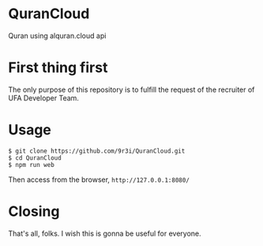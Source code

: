 # QuranCloud
Quran using alquran.cloud api

# First thing first
The only purpose of this repository is to fulfill the request of the recruiter of UFA Developer Team.

# Usage
```
$ git clone https://github.com/9r3i/QuranCloud.git
$ cd QuranCloud
$ npm run web
```
Then access from the browser, ```http://127.0.0.1:8080/```

# Closing
That's all, folks. I wish this is gonna be useful for everyone.
